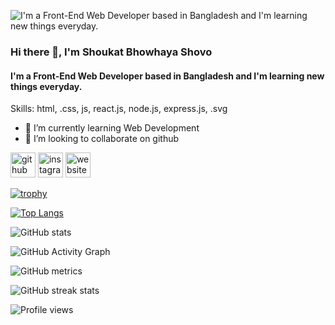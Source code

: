 ![ I'm a Front-End Web Developer based in Bangladesh and I'm learning new things everyday.](https://media-exp1.licdn.com/dms/image/C4E16AQHam80PrMiMVw/profile-displaybackgroundimage-shrink_200_800/0/1638280343987?e=1643846400&v=beta&t=MU49lHas6ZsvZhBjZQsHKKV0s7TiN2-MuSPw6mz6wUY)

### Hi there 👋, I'm Shoukat Bhowhaya Shovo
####  I'm a Front-End Web Developer based in Bangladesh and I'm learning new things everyday.



Skills: html, .css, js, react.js, node.js, express.js, .svg

- 🌱 I’m currently learning Web Development 
- 👯 I’m looking to collaborate on github 


[<img src='https://cdn.jsdelivr.net/npm/simple-icons@3.0.1/icons/github.svg' alt='github' height='40'>](https://github.com/shuvo794)  [<img src='https://cdn.jsdelivr.net/npm/simple-icons@3.0.1/icons/instagram.svg' alt='instagram' height='40'>](https://www.instagram.com/sa_kha_wat/)  [<img src='https://cdn.jsdelivr.net/npm/simple-icons@3.0.1/icons/icloud.svg' alt='website' height='40'>](https://eager-jones-f8cf05.netlify.app/)  

[![trophy](https://github-profile-trophy.vercel.app/?username=shuvo794)](https://github.com/ryo-ma/github-profile-trophy)

[![Top Langs](https://github-readme-stats.vercel.app/api/top-langs/?username=shuvo794)](https://github.com/anuraghazra/github-readme-stats)

![GitHub stats](https://github-readme-stats.vercel.app/api?username=shuvo794&show_icons=true&count_private=true)  

![GitHub Activity Graph](https://activity-graph.herokuapp.com/graph?username=shuvo794)  

![GitHub metrics](https://metrics.lecoq.io/shuvo794)  

![GitHub streak stats](https://github-readme-streak-stats.herokuapp.com/?user=shuvo794)  

![Profile views](https://gpvc.arturio.dev/shuvo794)  
